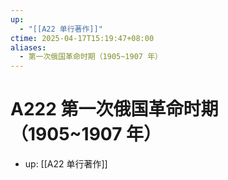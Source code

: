 ```yaml
---
up:
  - "[[A22 单行著作]]"
ctime: 2025-04-17T15:19:47+08:00
aliases:
  - 第一次俄国革命时期（1905~1907 年）
---
```


# A222 第一次俄国革命时期（1905~1907 年）

- up: [[A22 单行著作]]
